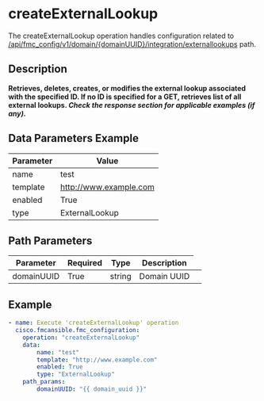 # createExternalLookup

The createExternalLookup operation handles configuration related to [/api/fmc_config/v1/domain/{domainUUID}/integration/externallookups](/paths//api/fmc_config/v1/domain/{domain_uuid}/integration/externallookups.md) path.&nbsp;
## Description
**Retrieves, deletes, creates, or modifies the external lookup associated with the specified ID. If no ID is specified for a GET, retrieves list of all external lookups. _Check the response section for applicable examples (if any)._**

## Data Parameters Example
| Parameter | Value |
| --------- | -------- |
| name | test |
| template | http://www.example.com |
| enabled | True |
| type | ExternalLookup |

## Path Parameters
| Parameter | Required | Type | Description |
| --------- | -------- | ---- | ----------- |
| domainUUID | True | string <td colspan=3> Domain UUID |

## Example
```yaml
- name: Execute 'createExternalLookup' operation
  cisco.fmcansible.fmc_configuration:
    operation: "createExternalLookup"
    data:
        name: "test"
        template: "http://www.example.com"
        enabled: True
        type: "ExternalLookup"
    path_params:
        domainUUID: "{{ domain_uuid }}"

```